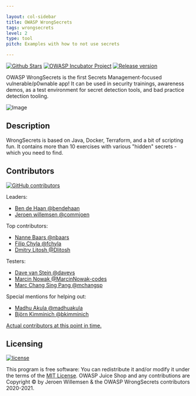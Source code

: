 ```yaml
---

layout: col-sidebar
title: OWASP WrongSecrets
tags: wrongsecrets
level: 2
type: tool
pitch: Examples with how to not use secrets

---
```

[![Github Stars](https://img.shields.io/github/stars/commjoen/wrongsecrets?label=Stars%20WrongSecrets&style=social)](https://github.com/commjoen/wrongsecrets/stargazers)
[![OWASP Incubator Project](https://img.shields.io/badge/OWASP-Incubator%20project-48A646.svg)](https://owasp.org/projects/)
[![Release version](https://img.shields.io/github/v/release/commjoen/wrongsecrets)](https://github.com/commjoen/wrongsecrets/releases/latest)

OWASP WrongSecrets is the first Secrets Management-focused vulnerable/p0wnable app! It can be used in security trainings, awareness demos, as a test environment for secret detection tools, and bad practice detection tooling.

![Image](https://raw.githubusercontent.com/commjoen/wrongsecrets/master/screenshot.png)

## Description

WrongSecrets is based on Java, Docker, Terraform, and a bit of scripting fun. It contains more than 10 exercises with various "hidden" secrets - which you need to find.

## Contributors

[![GitHub contributors](https://img.shields.io/github/contributors/commjoen/wrongsecrets.svg)](https://github.com/commjoen/wrongsecrets/graphs/contributors)

Leaders:

- [Ben de Haan @bendehaan](https://github.com/bendehaan)
- [Jeroen willemsen @commjoen](https://github.com/commjoen)

Top contributors:

- [Nanne Baars @nbaars](https://github.com/nbaars)
- [Filip Chyla @fchyla](https://github.com/fchyla)
- [Dmitry Litosh @Dlitosh](https://github.com/Dlitosh)

Testers:

- [Dave van Stein @davevs](https://github.com/davevs) 
- [Marcin Nowak @MarcinNowak-codes](https://github.com/MarcinNowak-codes)
- [Marc Chang Sing Pang @mchangsp](https://github.com/mchangsp)

Special mentions for helping out:

- [Madhu Akula @madhuakula](https://github.com/madhuakula)
- [Björn Kimminich @bkimminich](https://github.com/bkimminich)

[Actual contributors at this point in time.](https://github.com/commjoen/wrongsecrets/graphs/contributors)

## Licensing

[![license](https://img.shields.io/github/license/commjoen/wrongsecrets.svg)](https://github.com/commjoen/wrongsecrets/blob/master/LICENSE)

This program is free software: You can redistribute it and/or modify it
under the terms of the
[MIT License](https://github.com/commjoen/wrongsecrets/blob/master/LICENSE).
OWASP Juice Shop and any contributions are Copyright © by Jeroen Willemsen & the OWASP WrongSecrets contributors 2020-2021.
